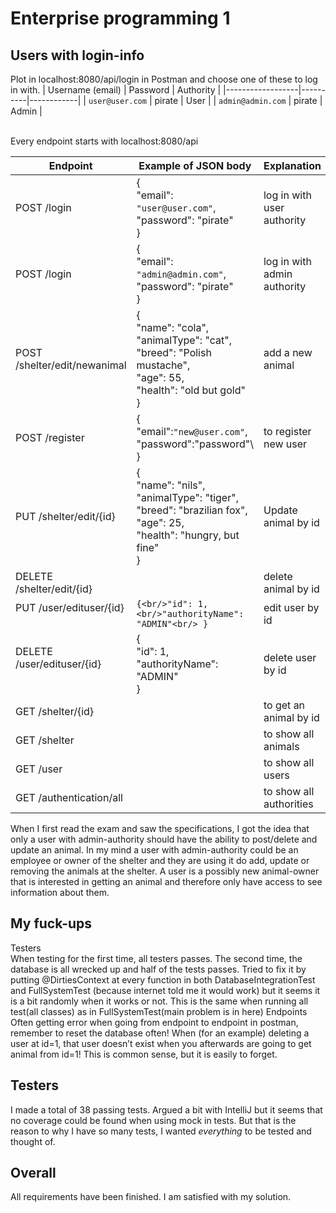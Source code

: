 # Enterprise programming 1

## Users with login-info
Plot in localhost:8080/api/login in Postman and choose one of these to log in with.
| Username (email) | Password | 	Authority |
|------------------|----------|------------|
| `user@user.com`	 | pirate	  | User       |
| `admin@admin.com` | pirate	  | Admin      |

<br/>
Every endpoint starts with localhost:8080/api 

| Endpoint                                           | 	Example of JSON body                                                                                                               | Explanation	                 | Authority  |
|----------------------------------------------------|-------------------------------------------------------------------------------------------------------------------------------------|------------------------------| ---------- |
| POST /login                                        | {<br/>"email": `"user@user.com"`,<br/>"password": "pirate"<br />}                                                                   | log in with user authority   | all        |
| POST /login                                        | 	{<br/>"email": `"admin@admin.com"`,<br/>"password": "pirate"<br/> }	                                                               | log in with admin authority	 | all        |
| POST /shelter/edit/newanimal                       | 	{<br/>"name": "cola",<br/>"animalType": "cat",<br/>"breed": "Polish mustache",<br/>"age": 55,<br/>"health": "old but gold"<br/>}	  | add a new animal	            | admin      |
| POST /register 	                                   | {<br/>"email":`"new@user.com"`,<br/>"password":"password"\ }                                                                        | to register new user         | all        |
| PUT /shelter/edit/{id}<br/>                        | {<br/>"name": "nils",<br/>"animalType": "tiger",<br/>"breed": "brazilian fox",<br/>"age": 25,<br/>"health": "hungry, but fine"<br/>} | Update animal by id          | admin      |
| DELETE /shelter/edit/{id}<br/>                     |                                                                                                                                     | delete animal by id          | admin     |	
| PUT /user/edituser/{id}<br/><br/>	                 | `{<br/>"id": 1,<br/>"authorityName": "ADMIN"<br/> }`                                                                                | edit user by id              | admin |	
| DELETE /user/edituser/{id}<br/><br/> 	             | {<br/>"id": 1,<br/>"authorityName": "ADMIN"<br/> }                                                                                  | delete user by id            | admin |	
| GET /shelter/{id}<br/>                             |                                                                                                                                     | to get an animal by id       | all       |
| GET /shelter                                       | 		                                                                                                                                  | to show all animals	         | all       |
| GET /user		                                        |                                                                                                                                     | to show all users	           | all       |
| GET /authentication/all		                          |                                                                                                                                     | to show all authorities	     | admin     |
 

When I first read the exam and saw the specifications, I got the idea that only a user with admin-authority should have the ability to post/delete and update an animal. In my mind a user with admin-authority could be an employee or owner of the shelter and they are using it do add, update or removing the animals at the shelter. A user is a possibly new animal-owner that is interested in getting an animal and therefore only have access to see information about them.

## My fuck-ups
Testers<br/>	When testing for the first time, all testers passes. The second time, the database is all wrecked up and half of the tests passes. Tried to fix it by putting @DirtiesContext at every function in both DatabaseIntegrationTest and FullSystemTest (because internet told me it would work) but it seems it is a bit randomly when it works or not. This is the same when running all test(all classes) as in FullSystemTest(main problem is in here)
Endpoints<br/>	Often getting error when going from endpoint to endpoint in postman, remember to reset the database often! When (for an example) deleting a user at id=1, that user doesn’t exist when you afterwards are going to get animal from id=1! This is common sense, but it is easily to forget.

## Testers
I made a total of 38 passing tests. Argued a bit with IntelliJ but it seems that no coverage could be found when using mock in tests. But that is the reason to why I have so many tests, I wanted _everything_ to be tested and thought of.

## Overall
All requirements have been finished. I am satisfied with my solution.
